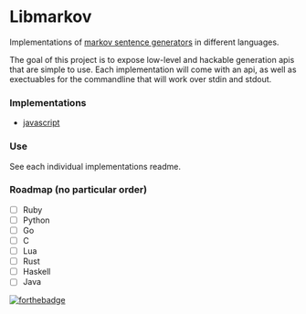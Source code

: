 # Libmarkov

Implementations of [markov sentence generators](https://en.wikipedia.org/wiki/Markov_chain#Markov_text_generators) in different languages.

The goal of this project is to expose low-level and hackable generation apis that are simple to use. Each implementation will come with an api, as well as exectuables for the commandline that will work over stdin and stdout.

### Implementations
* [javascript](https://github.com/jaxgeller/libmarkov/tree/master/javascript)

### Use
See each individual implementations readme.

### Roadmap (no particular order)
- [ ] Ruby
- [ ] Python
- [ ] Go
- [ ] C
- [ ] Lua
- [ ] Rust
- [ ] Haskell
- [ ] Java

[![forthebadge](http://forthebadge.com/images/badges/built-with-love.svg)](http://forthebadge.com)
